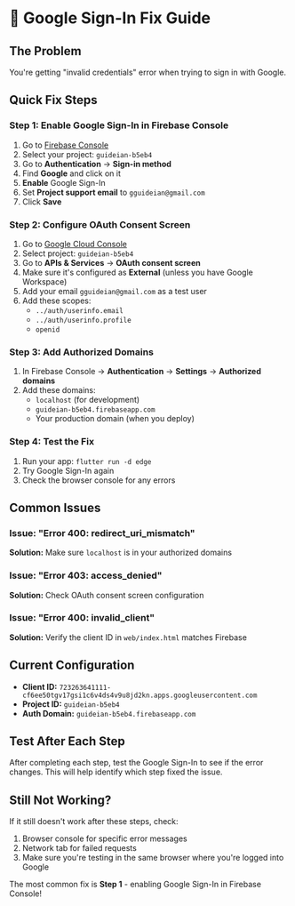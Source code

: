 # 🔧 Google Sign-In Fix Guide

## The Problem
You're getting "invalid credentials" error when trying to sign in with Google.

## Quick Fix Steps

### Step 1: Enable Google Sign-In in Firebase Console
1. Go to [Firebase Console](https://console.firebase.google.com/)
2. Select your project: `guideian-b5eb4`
3. Go to **Authentication** → **Sign-in method**
4. Find **Google** and click on it
5. **Enable** Google Sign-In
6. Set **Project support email** to `gguideian@gmail.com`
7. Click **Save**

### Step 2: Configure OAuth Consent Screen
1. Go to [Google Cloud Console](https://console.cloud.google.com/)
2. Select project: `guideian-b5eb4`
3. Go to **APIs & Services** → **OAuth consent screen**
4. Make sure it's configured as **External** (unless you have Google Workspace)
5. Add your email `gguideian@gmail.com` as a test user
6. Add these scopes:
   - `../auth/userinfo.email`
   - `../auth/userinfo.profile`
   - `openid`

### Step 3: Add Authorized Domains
1. In Firebase Console → **Authentication** → **Settings** → **Authorized domains**
2. Add these domains:
   - `localhost` (for development)
   - `guideian-b5eb4.firebaseapp.com`
   - Your production domain (when you deploy)

### Step 4: Test the Fix
1. Run your app: `flutter run -d edge`
2. Try Google Sign-In again
3. Check the browser console for any errors

## Common Issues

### Issue: "Error 400: redirect_uri_mismatch"
**Solution:** Make sure `localhost` is in your authorized domains

### Issue: "Error 403: access_denied"
**Solution:** Check OAuth consent screen configuration

### Issue: "Error 400: invalid_client"
**Solution:** Verify the client ID in `web/index.html` matches Firebase

## Current Configuration
- **Client ID:** `723263641111-cf6ee50tgv17gsi1c6v4ds4v9u8jd2kn.apps.googleusercontent.com`
- **Project ID:** `guideian-b5eb4`
- **Auth Domain:** `guideian-b5eb4.firebaseapp.com`

## Test After Each Step
After completing each step, test the Google Sign-In to see if the error changes. This will help identify which step fixed the issue.

## Still Not Working?
If it still doesn't work after these steps, check:
1. Browser console for specific error messages
2. Network tab for failed requests
3. Make sure you're testing in the same browser where you're logged into Google

The most common fix is **Step 1** - enabling Google Sign-In in Firebase Console!

